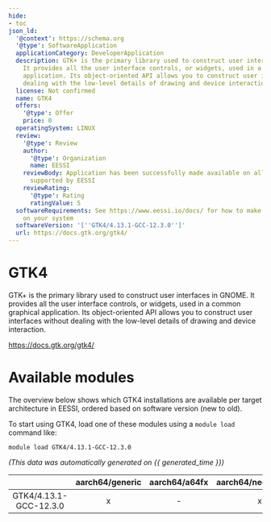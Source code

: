 ```yaml
---
hide:
- toc
json_ld:
  '@context': https://schema.org
  '@type': SoftwareApplication
  applicationCategory: DeveloperApplication
  description: GTK+ is the primary library used to construct user interfaces in GNOME.
    It provides all the user interface controls, or widgets, used in a common graphical
    application. Its object-oriented API allows you to construct user interfaces without
    dealing with the low-level details of drawing and device interaction.
  license: Not confirmed
  name: GTK4
  offers:
    '@type': Offer
    price: 0
  operatingSystem: LINUX
  review:
    '@type': Review
    author:
      '@type': Organization
      name: EESSI
    reviewBody: Application has been successfully made available on all architectures
      supported by EESSI
    reviewRating:
      '@type': Rating
      ratingValue: 5
  softwareRequirements: See https://www.eessi.io/docs/ for how to make EESSI available
    on your system
  softwareVersion: '[''GTK4/4.13.1-GCC-12.3.0'']'
  url: https://docs.gtk.org/gtk4/
---
```


GTK4
====


GTK+ is the primary library used to construct user interfaces in GNOME. It provides all the user interface controls, or widgets, used in a common graphical application. Its object-oriented API allows you to construct user interfaces without dealing with the low-level details of drawing and device interaction.

https://docs.gtk.org/gtk4/
# Available modules


The overview below shows which GTK4 installations are available per target architecture in EESSI, ordered based on software version (new to old).

To start using GTK4, load one of these modules using a `module load` command like:

```shell
module load GTK4/4.13.1-GCC-12.3.0
```

*(This data was automatically generated on {{ generated_time }})*

| |aarch64/generic|aarch64/a64fx|aarch64/neoverse_n1|aarch64/neoverse_v1|aarch64/nvidia/grace|x86_64/generic|x86_64/amd/zen2|x86_64/amd/zen3|x86_64/amd/zen4|x86_64/intel/cascadelake|x86_64/intel/haswell|x86_64/intel/icelake|x86_64/intel/sapphirerapids|x86_64/intel/skylake_avx512|
| :---: | :---: | :---: | :---: | :---: | :---: | :---: | :---: | :---: | :---: | :---: | :---: | :---: | :---: | :---: |
|GTK4/4.13.1-GCC-12.3.0|x|-|x|x|x|x|x|x|x|x|x|x|x|x|
